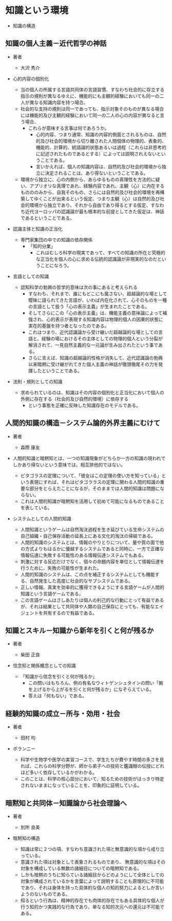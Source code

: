 # 知識という環境 


- 知識の構造
## 知識の個人主義－近代哲学の神話
- 著者
    - 大沢 秀介

- 心的内容の個別化
    - 当の個人の所属する言語共同体の言語習慣、すなわち社会的に存立する指示の規則が異なるゆえに、機能的にも主観的経験においても同一の二人が異なる知識内容を持つ場合、
    - 社会的な支持の規則は同一であっても、指示対象そのものが異なる場合には機能的及び主観的経験において同一の二人の心の内容が異なると言う場合、
        - これらが意味する言事は何であろうか。
            - 心的内容、つまり通常、知識の内容的側面とされるものは、自然的及び社会的環境から切り離された人間個体の物理的、表象的、機能的、計算的、統語論的状態あるいは過程（これらは非思考的に記述されたものであるとする）によっては説明されえないということである。
            - 言いかえれば、個人の知識内容は、自然的及び社会的環境から独立に決定されることは、あり得ないということである。
    - 環境から独立に、心の内側から、あらゆるものの真理性を方法的に疑い、アプリオリな真理であれ、経験内容であれ、主観（心）に内在するものののみから、自我そのもの、さらには自然的及び社会的環境を再構築してゆくことが出来るという仮定、つまり主観（心）は自然的及び社会的環境から独立であり、それから自由であり得るとする仮定、すなわち近代ヨーロッパの認識論が最も根本的な前提としてきた仮定は、神話であるということである。
    
- 認識主体と知識の正当化
    - 専門家集団の中での知識の依存関係
        - 「知的分業」
            - これはむしろ科学の現実であって、すべての知識の所在と究極的な正当化を個人の心に求める伝統的認識論が非現実的なのだということになろう。

- 言語としての知識
    - 認知科学の勃興の哲学的意味は次の事にあると考えられる
        - すなわち、それまで、誰にもどこにも属さない、超越論的な場として曖昧に語られてきた言語が、いわば内在化されて、心そのものを一種の言語として扱う「心の表示主義」が生まれたことである。
        - そしてさらにこの「心の表示主義」は、機能主義の意味論によって補強され、心的表示が表現する知識内容は物理的個人の因果的状態に実在的基盤を持つ者となったのである。
        - これはつまり、近代認識論から受け継いだ超越論的な場としての言語と、経験の場におけるその主体としての物理的個人という分裂が解消されて、一見自然主義的な一元論が生み出されたという事である。
        - さらに言えば、知識の超越論的性格が消失して、近代認識論の勃興以来暗黙に受け継がれてきた個人主義の神話が徹頭徹尾その力を発揮したということである。
        
- 法則・規則としての知識
    - 求められているのは、知識はその内容の個別化と正当化において個人の外側に存在する（社会的及び自然的環境）に依存する
        - という事態を正確に反映した知識存在のモデルである。

## 人間的知識の構造－システム論的外界主義にむけて
- 著者
    - 森際 康友
    
- 人間的知識と暗黙知とは、一つの知識現象がどちらか一方の知識の現われでしかあり得ないという意味では、相互排他的ではない。
    - ピタゴラスの定理について、「彼女はこの定理の使い方を知っている」という表現にすれば、それはピタゴララスの定理に関わる人間的知識の重要な部分をとらえたことになるが、そのままでは人間的知識は問題にならない。
    - これは人間的知識が暗黙知を活用して初めて可能になるものであることを表している。

- システムとしての人間的知識
    - 人間知識というゲームは自然淘汰過程を生き延びている生命システムの自己組織・自己保存活動の延長上にある文化的淘汰の帰結である。
    - 人間的知識のシステムとは、情報のやりとりについて、量や質の面で他の方式よりもはるかに優越するシステムであると同時に、一方で正確な情報伝達に失敗する可能性のある情報伝達システムでもある。
    - 刺激に対する反応だけでなく、個々の命題内容を単位として情報伝達を行うために、失敗の可能性が生まれた。
    - 人間的知識のシステムは、この点を補正するシステムとしても機能する、自然発生した高度に社会的なサブシステムである。
    - 正しい情報、真実を効率的に獲得できるようにする言語ゲームが人間的知識という言語ゲームである。
    - この言語ゲームはさしあたりは個人の利己的な行動にとって有益であるが、それは結果として共同体や人類の自己保存にとっても、有能なエイジェントを共有するので有益である。
    
## 知識とスキル－知識から新年を引くと何が残るか

- 著者
    - 柴田 正良
    
- 信念知と関係概念としての知識
    - 「知識から信念を引くと何が残るか」
        - この問いはもちろん、例の有名なウィトゲンシュタインの問い「腕を上げるから上がるを引くと何が残るか」になぞらえている。
        - 答えは「何もない」である。

## 経験的知識の成立－所与・効用・社会
- 著者
    - 田村 均
    
- ポランニー
    - 科学や生物学や医学の実習コースで、学生たちが費やす時間の多さを見れば、これらの科学分野が、師から弟子への技術と鑑識眼の伝授にどれほど多いく依存しているかがわかる。
    - このことは、科学の核心部分において、知るための技術がはっきり特定されないままになっていることを、印象的に証明している。
    
    
## 暗黙知と共同体－知識論から社会理論へ

- 著者
    - 別所 良美
   
- 暗黙知の構造
    - 知識は常に２つの項、すなわち意識された項と無意識的な項から成り立っている。
    - 意識された項は対象として表象されるものであり、 無意識的な項はその対象を構成している無数の諸細目についての暗黙知である。
    - しかも暗黙のうちに知らている諸細目からどのようにして全体としての対象が構成されているかを言葉によって説明することも原理的に不可能であり、それは身体を持った具体的な個人の知的努力によるとしか言いようのないものである。
    - 知るという行為は、精神的存在でも肉体的存在でもある具体的な個人が行う知的かつ実践的な行為であり、単なる知的次元への還元は不可能である。
    
    
    


        

    